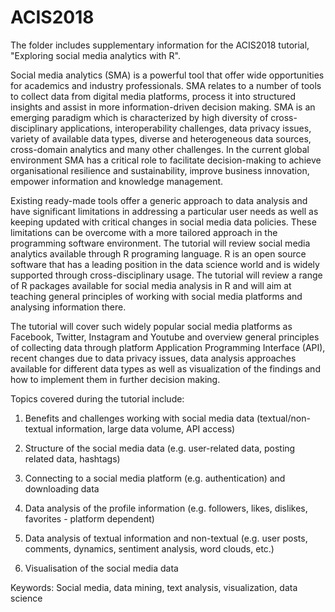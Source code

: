 # ACIS2018
The folder includes supplementary information for the ACIS2018 tutorial, "Exploring social media analytics with R".

Social media analytics (SMA) is a powerful tool that offer wide opportunities for academics and industry professionals. SMA relates to a number of tools to collect data from digital media platforms, process it into structured insights and assist in more information-driven decision making. SMA is an emerging paradigm which is characterized by high diversity of cross-disciplinary applications, interoperability challenges, data privacy issues, variety of available data types, diverse and heterogeneous data sources, cross-domain analytics and many other challenges. In the current global environment SMA has a critical role to facilitate decision-making to achieve organisational resilience and sustainability, improve business innovation, empower information and knowledge management.

Existing ready-made tools offer a generic approach to data analysis and have significant limitations in addressing a particular user needs as well as keeping updated with critical changes in social media data policies. These limitations can be overcome with a more tailored approach in the programming software environment. The tutorial will review social media analytics available through R programing language. R is an open source software that has a leading position in the data science world and is widely supported through cross-disciplinary usage. The tutorial will review a range of R packages available for social media analysis in R and will aim at teaching general principles of working with social media platforms and analysing information there. 

The tutorial will cover such widely popular social media platforms as Facebook, Twitter, Instagram and Youtube and overview general principles of collecting data through platform Application Programming Interface (API), recent changes due to data privacy issues, data analysis approaches available for different data types as well as visualization of the findings and how to implement them in further decision making.

Topics covered during the tutorial include:

1. Benefits and challenges working with social media data (textual/non-textual information, large data volume, API access)

2. Structure of the social media data (e.g. user-related data, posting related data, hashtags)

3. Connecting to a social media platform (e.g. authentication) and downloading data 

4. Data analysis of the profile information (e.g. followers, likes, dislikes, favorites - platform dependent)

5. Data analysis of textual information and non-textual (e.g. user posts, comments, dynamics, sentiment analysis, word clouds, etc.)

6. Visualisation of the social media data

Keywords: Social media, data mining, text analysis, visualization, data science

